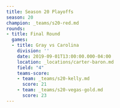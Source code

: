 ```yaml
---
title: Season 20 Playoffs
season: 20
champion: _teams/s20-red.md
rounds:
- title: Final Round
  games:
  - title: Gray vs Carolina
    division: ''
    date: 2019-09-01T13:00:00.000-04:00
    location: _locations/carter-baron.md 
    field: "4"
    teams-score:
    - team: _teams/s20-kelly.md
      score: 21
    - team: _teams/s20-vegas-gold.md
      score: 23
---
```

